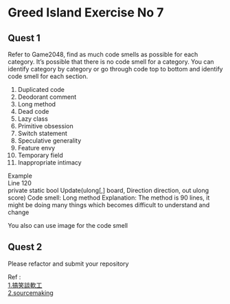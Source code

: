 # Greed Island Exercise No 7

## Quest 1

Refer to Game2048, find as much code smells as possible for each category.
It’s possible that there is no code smell for a category.
You can identify category by category or go through code top to bottom and identify code smell for each section.

1.	Duplicated code
2.	Deodorant comment
3.	Long method
4.	Dead code
5.	Lazy class
6.	Primitive obsession
7.	Switch statement
8.	Speculative generality 
9.	Feature envy
10.	Temporary field
11.	Inappropriate intimacy

Example   
Line 120  
private static bool Update(ulong[,] board, Direction direction, out ulong score)
Code smell: Long method
Explanation: The method is 90 lines, it might be doing many things which becomes difficult to understand and change

You also can use image for the code smell

## Quest 2
Please refactor and submit your repository

Ref :   
[1.搞笑談軟工](http://teddy-chen-tw.blogspot.tw/2014/04/1duplicated-code.html/)   
[2.sourcemaking](https://sourcemaking.com/refactoring) 
